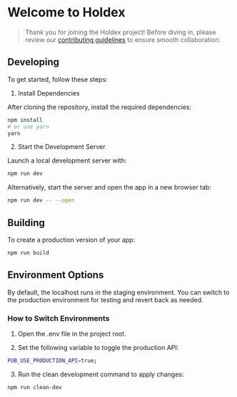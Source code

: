 # Welcome to Holdex


> Thank you for joining the Holdex project! Before diving in, please review our [contributing guidelines](https://github.com/holdex/developers/blob/main/.github/CONTRIBUTING.md) to ensure smooth collaboration.


## Developing

To get started, follow these steps:

1. Install Dependencies

 After cloning the repository, install the required dependencies:

  ```bash
npm install
# or use yarn
yarn
```

2. Start the Development Server

Launch a local development server with:

```bash
npm run dev
```

Alternatively, start the server and open the app in a new browser tab:

```bash
npm run dev -- --open
```


## Building

To create a production version of your app:

```bash
npm run build
```

## Environment Options

By default, the localhost runs in the staging environment. You can switch to the production environment for testing and revert back as needed.

### How to Switch Environments

1. Open the .env file in the project root.

2. Set the following variable to toggle the production API:

```bash
PUB_USE_PRODUCTION_API=true;
```

3. Run the clean development command to apply changes:

```bash
npm run clean-dev
```
